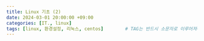```yaml
---
title: Linux 기초 (2)
date: 2024-03-01 20:00:00 +09:00
categories: [IT., linux]
tags: [linux, 환경설정, 리눅스, centos]		# TAG는 반드시 소문자로 이루어져야함!
---
```

# 